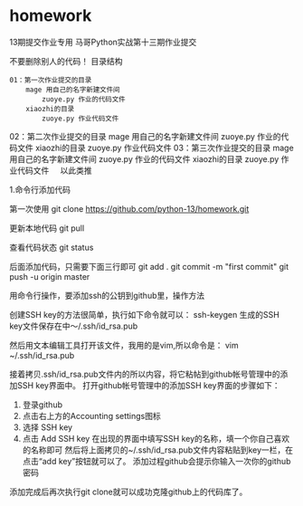 # homework
13期提交作业专用
马哥Python实战第十三期作业提交

不要删除别人的代码！
目录结构

    01：第一次作业提交的目录
        mage 用自己的名字新建文件间
            zuoye.py 作业的代码文件
        xiaozhi的目录
            zuoye.py 作业代码文件
            
   02：第二次作业提交的目录
        mage 用自己的名字新建文件间
            zuoye.py 作业的代码文件
        xiaozhi的目录
            zuoye.py 作业代码文件
   03：第三次作业提交的目录
        mage 用自己的名字新建文件间
            zuoye.py 作业的代码文件
        xiaozhi的目录
            zuoye.py 作业代码文件
     以此类推

1.命令行添加代码

第一次使用
git clone https://github.com/python-13/homework.git

更新本地代码
git pull

查看代码状态
git status

后面添加代码，只需要下面三行即可
git add .
git commit -m "first commit"
git push -u origin master

用命令行操作，要添加ssh的公钥到github里，操作方法


创建SSH key的方法很简单，执行如下命令就可以：
ssh-keygen
生成的SSH key文件保存在中～/.ssh/id_rsa.pub

然后用文本编辑工具打开该文件，我用的是vim,所以命令是：
vim ~/.ssh/id_rsa.pub

接着拷贝.ssh/id_rsa.pub文件内的所以内容，将它粘帖到github帐号管理中的添加SSH key界面中。
打开github帐号管理中的添加SSH key界面的步骤如下：
1. 登录github
2. 点击右上方的Accounting settings图标
3. 选择 SSH key
4. 点击 Add SSH key
在出现的界面中填写SSH key的名称，填一个你自己喜欢的名称即可
然后将上面拷贝的~/.ssh/id_rsa.pub文件内容粘贴到key一栏，在点击“add key”按钮就可以了。
添加过程github会提示你输入一次你的github密码

添加完成后再次执行git clone就可以成功克隆github上的代码库了。
